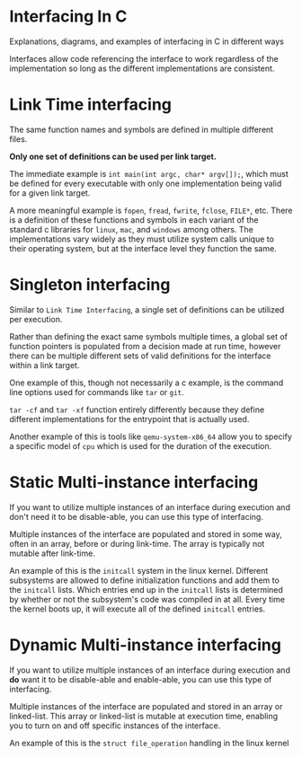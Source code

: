 # Interfacing In C
Explanations, diagrams, and examples of interfacing in C in different ways

Interfaces allow code referencing the interface to work regardless of the implementation so long as the different implementations are consistent. 

# Link Time interfacing
The same function names and symbols are defined in multiple different files. 

**Only one set of definitions can be used per link target.**

The immediate example is `int main(int argc, char* argv[]);`, which must be defined for every executable with only one implementation being valid for a given link target.

A more meaningful example is `fopen`, `fread`, `fwrite`, `fclose`, `FILE*`, etc. There is a definition of these functions and symbols in each variant of the standard c libraries for `linux`, `mac`, and `windows` among others. 
The implementations vary widely as they must utilize system calls unique to their operating system, but at the interface level they function the same.

# Singleton interfacing
Similar to `Link Time Interfacing`, a single set of definitions can be utilized per execution.

Rather than defining the exact same symbols multiple times, a global set of function pointers is populated from a decision made at run time, however there can be multiple different sets of valid definitions for the interface within a link target. 

One example of this, though not necessarily a c example, is the command line options used for commands like `tar` or `git`. 

`tar -cf` and `tar -xf` function entirely differently because they define different implementations for the entrypoint that is actually used.

Another example of this is tools like `qemu-system-x86_64` allow you to specify a specific model of `cpu` which is used for the duration of the execution. 

# Static Multi-instance interfacing 
If you want to utilize multiple instances of an interface during execution and don't need it to be disable-able, you can use this type of interfacing. 

Multiple instances of the interface are populated and stored in some way, often in an array, before or during link-time. The array is typically not mutable after link-time. 

An example of this is the `initcall` system in the linux kernel. Different subsystems are allowed to define initialization functions and add them to the `initcall` lists. Which entries end up in the `initcall` lists is determined by whether or not the subsystem's code was compiled in at all. 
Every time the kernel boots up, it will execute all of the defined `initcall` entries.

# Dynamic Multi-instance interfacing
If you want to utilize multiple instances of an interface during execution and **do** want it to be disable-able and enable-able, you can use this type of interfacing. 

Multiple instances of the interface are populated and stored in an array or linked-list. This array or linked-list is mutable at execution time, enabling you to turn on and off specific instances of the interface.

An example of this is the `struct file_operation` handling in the linux kernel

